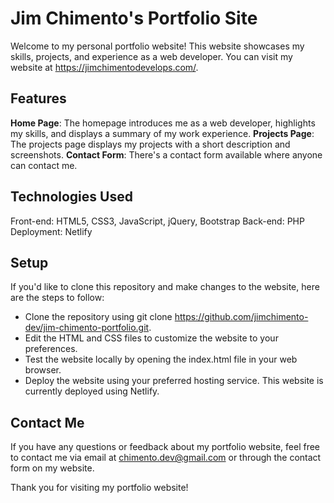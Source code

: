 # Jim Chimento's Portfolio Site

Welcome to my personal portfolio website! This website showcases my skills, projects, and experience as a web developer. You can visit my website at https://jimchimentodevelops.com/.

## Features

**Home Page**: The homepage introduces me as a web developer, highlights my skills, and displays a summary of my work experience.
**Projects Page**: The projects page displays my projects with a short description and screenshots.
**Contact Form**: There's a contact form available where anyone can contact me.

## Technologies Used

Front-end: HTML5, CSS3, JavaScript, jQuery, Bootstrap
Back-end: PHP
Deployment: Netlify

## Setup

If you'd like to clone this repository and make changes to the website, here are the steps to follow:

- Clone the repository using git clone https://github.com/jimchimento-dev/jim-chimento-portfolio.git.
- Edit the HTML and CSS files to customize the website to your preferences.
- Test the website locally by opening the index.html file in your web browser.
- Deploy the website using your preferred hosting service. This website is currently deployed using Netlify.

## Contact Me

If you have any questions or feedback about my portfolio website, feel free to contact me via email at chimento.dev@gmail.com or through the contact form on my website.

Thank you for visiting my portfolio website!

